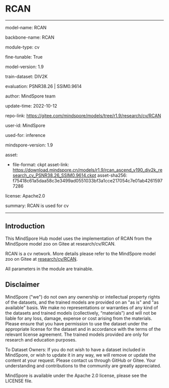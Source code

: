 # RCAN

---

model-name: RCAN

backbone-name: RCAN

module-type: cv

fine-tunable: True

model-version: 1.9

train-dataset: DIV2K

evaluation: PSNR38.26 | SSIM0.9614

author: MindSpore team

update-time: 2022-10-12

repo-link: <https://gitee.com/mindspore/models/tree/r1.9/research/cv/RCAN>

user-id: MindSpore

used-for: inference

mindspore-version: 1.9

asset:

-
    file-format: ckpt
    asset-link: <https://download.mindspore.cn/models/r1.9/rcan_ascend_v190_div2k_research_cv_PSNR38.26_SSIM0.9614.ckpt>
    asset-sha256: f75418c61a5daa58c3e3499ad0551033bf3a1cce217054c7e01ab42615977286

license: Apache2.0

summary: RCAN is used for cv

---

## Introduction

This MindSpore Hub model uses the implementation of RCAN from the MindSpore model zoo on Gitee at research/cv/RCAN.

RCAN is a cv network. More details please refer to the MindSpore model zoo on Gitee at [research/cv/RCAN](https://gitee.com/mindspore/models/blob/r1.9/research/cv/RCAN/README.md).

All parameters in the module are trainable.

## Disclaimer

MindSpore ("we") do not own any ownership or intellectual property rights of the datasets, and the trained models are provided on an "as is" and "as available" basis. We make no representations or warranties of any kind of the datasets and trained models (collectively, “materials”) and will not be liable for any loss, damage, expense or cost arising from the materials. Please ensure that you have permission to use the dataset under the appropriate license for the dataset and in accordance with the terms of the relevant license agreement. The trained models provided are only for research and education purposes.

To Dataset Owners: If you do not wish to have a dataset included in MindSpore, or wish to update it in any way, we will remove or update the content at your request. Please contact us through GitHub or Gitee. Your understanding and contributions to the community are greatly appreciated.

MindSpore is available under the Apache 2.0 license, please see the LICENSE file.
